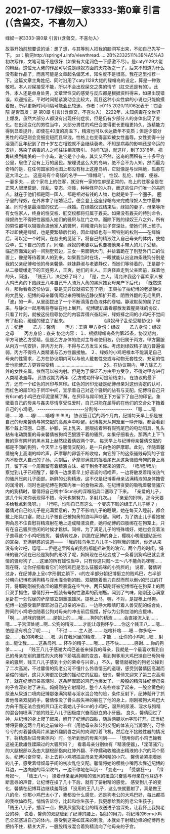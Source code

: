 # 2021-07-17绿奴一家3333-第0章 引言(（含兽交，不喜勿入）



绿奴一家3333-第0章 引言(（含兽交，不喜勿入）



故事开始前想要说的话：想了想，与其等别人把我的脑洞写出来，不如自己先写一下。 ps：脑洞http://spring4u.info/viewthread. ... 2B%2332511%3B%A5%A3 初次写作，文笔可能不是很好（如果有大佬润色一下感激不尽）。是caty1129大佬的粉丝，这位元大佬的作品可以说是绿奴方面的天花板之一了，后来不知道为什么没有新作品了，而且可能是文章起名偏艺术，知名度不是很高。我在这里推荐一下。这篇文章主角姓纪、同时沿用了caty1129大佬的绿帽岛的设定，算是一种致敬吧。本人对屎接受不能，所以不会出现屎交之类的情节（肛交还是有的）。此外，本人还是单身处男，文章里性交的感受与反应都是根据资料得来，如果出现错误，欢迎指正。平时时间鬆紧波动会比较大，而且这种小众性癖的小说也只能偷摸着敲，所以更新时间间隔可能会比较迷。
作者：c0115 2020/11/06发表于：四合院 是否首发：是
第0章 引言(（含兽交，不喜勿入） 2222年，未知病毒在全世界上爆发，虽然大部分人都没有出现任何症状，但是仍有少部分人的身体出现了变化。在出现变化的男性当中，大部分男性的鸡巴会变得更长更粗更持久，造精能力得到显着提升，即使在40度的高温下，精液也可以长达数年不变质；但是少部分男性的鸡巴则会变细变短而且早洩，性格上也变得喜欢被女性羞辱。女性变得十分淫蕩而且年纪到了四十岁左右相貌就不会继续衰老。不知是病毒的影响还是命运的安排，感染了病毒的人之间往往相互吸引。 时间飞逝，就这样，到了3316年，视角转换到南美的一个小岛，说它是个小岛，其实又不然，这岛的面积有三十多平方公里，居住了足有上万的居民。按理说这么大的岛屿，绝不会不为人知，然而最为奇特的是，在任何国家的地图上都没有标上这座岛屿，它就像是与世隔绝，孤悬在这大洋之上。 这座岛有个奇怪的名字——“绿帽岛”。 性奴、乱伦、绿帽、便器、一妻多夫……这个家岛上的住客，就没有一家的性癖是正常的，岛上的住客全是在正常人眼里荒诞、淫乱、变态、淫贱，种种怪异的人群，而这些住户们唯一的共同点，就在于他们都是同一国人，都是相对有钱的人物，也就是处于一个圈子。 圈子里的绿奴，在外界拿了结婚证后，便会登上这座绿帽岛来完成绿奴人生中最神圣、同时也是最淫糜的仪式——绿婚。在绿婚仪式结束后，绿奴的妻子、母亲等所有女性家人，终身的性交权、肛交权都将归属于姦夫。如果没有姦夫的特别命令，绿奴终生不得把性器插入她们的骚屄与肛门之中。而除下贱的绿奴王八之外，所有的男性都可以狠狠肏进他家人的骚屄，将精液内射进子宫深处，使她们怀上孩子。 不过即使是绿奴，也是要繁殖后代的，因此绿奴也有一项特别的权利——在绿婚后，可以定一个时间，在姦夫的见证下，将自己的精液注入自己母亲的体内，使她受孕，生下自己的孩子。同理，绿奴的老婆以后也要被他亲手带大的儿子受精。 临近西面海边的一间别墅旁边，三女一男面朝大门，并排着跪在了别墅外门口的位置上，像是等待着某人的到来。如果我当时在场，一眼就能认出这四条贱狗分别是我的父亲纪博和他的母亲馨倩、妹妹静淑与老婆静仪，而她们等待着的，正是那个从二楼缓缓走下的王姓男人，王爽，她们的主人。王爽径直走到父亲面前，踩着他的头，问道， 「贱王八，决定好了吗？」 「是，主人。请允许我这个喜欢家人被大鸡巴肏的下贱绿王八与自己千人骑万人肏的黑屄妓女母亲产下后代」 「既然这样，那你看看这份协议，要是无异议就把它签了吧」 王爽拍了拍纪博的老婆静仪的大屁股，纪博的母亲馨倩爬过来将嘴贴近静仪那扩开着、阴唇外翻的无毛黑屄，「波」的一声，从里面拔出了一个不断滴落白色液体的卷轴。静淑默契的爬了过来，与静仪一起用嘴将卷轴在地上展开。 纪博跪趴着看那散发着腥臭味的协议，只看了片刻，就被这份屈辱协定的内容弄得兴奋起来，绿奴裤之间的小鸡吧不觉间有了起色，缓缓的硬立了起来。 　　　　　　　　《绿奴母子乱伦受精协议》
甲方：纪博 　　乙方：馨倩 　　丙方：王爽
甲方身份：绿奴 　　乙方身份：绿奴之母 　　丙方身份：姦夫
协定内容：
１、根据绿帽岛条约第25条，协议期内，甲方可使乙方受精，但是乙方身体的绝对主导和使用权，仍归属于丙方。甲方需服从丙方一切安排，非丙方允许，不得与乙方发生关係。考虑到绿奴精子活力普遍偏弱，丙方不得将人类精液与乙方性器接触。
２、绿奴的小鸡吧根本不能满足自己母亲的性需求，乙方在协议期内可以与他人戴套性交或与动物无套性交。充足的性爱也能使乙方更容易受精 ………………………… 　　25、在协议期内，甲方除乙方外的女性亲属，依然可以被内射。但是为了保证乙方由甲方受孕，不得对甲方进行人类精液羞辱。 此协议期为两年（乙方成功怀孕可提前结束）。 在协议的最下方，还有一个红色的屄印与屌印。红色的屄印无疑是纪博母亲对这份协定的认可，而红色的屌印位于屄印中间，宣示着自己对这个骚屄的佔有与支配。纪博将自己只有6cm的小鸡巴在印泥里蘸了蘸，在屄印与屌印的正下方留下了自己的印记，象徵着自己的母亲与姦夫尽情享受性爱时，自己只能在屈辱的在他们的交合处下撸着自己的小鸡吧。 -----------------------分割线----------------- 「嗯…….嗯嗯…….嗯……唔!…….唔唔!!!!!!!!!!!」 协议签订后的两个月内，纪博每天早上都是被自己的母亲馨倩与狗交配的高潮声中吵醒。纪博每天从狗笼里一睁开眼，都会看到那个戴上项圈、口塞、护膝，夹上乳夹、屁眼插着带有假狗尾巴的电动阳具、乳头粘有电动跳蛋的母亲馨倩被狗鸡巴狠狠干着的骚屄。如果仔细看去，那两片上下飞舞的穿有阴环的黑木耳上赫然纹着倩奴两个字。  每天早上与纪博母亲馨倩交配的都是不同的狗狗，今天早上与馨倩交配的，是一只白色的萨摩耶。此刻，伴随着馨倩被肏上高潮的呻吟声，萨摩耶的卵袋不断收缩，向它胯下的这条骚贱母狗的子宫内不断送入自己的子孙。片刻后，萨摩耶满意的摇着尾巴从这条骚贱母狗的身上离开，留下来一个周围留有着精液白沫、被干到合不起来的骚穴。  「唔/唔/唔//」 察觉到儿子已经醒了，馨倩一边发着早上好语调的唔唔声，一边将散发着精液热气的骚屄压向儿子面部。新鲜的公狗精液，这不仅是纪博看母亲沾满精液的身体撸管的润滑剂，同时也是纪博在狗笼内唯一的食物来源。在纪博贪婪的吸吮着馨倩骚穴内的狗精时，馨倩将自己嘴中15cm长的深喉阳具口塞取了下来。 「亲爱的儿子，这几个月来你表现得不错，今天也努努力，多射几次。」 「亲爱的妈咪，那今天要多给我点刺激呀。」 「行吧，谁叫自已有这么一个变态下贱的绿王八儿子呢？」 馨倩对自己的儿子是充满爱意的，为了不影响儿子的睡眠，她在每天入睡前，都会戴上阳具口塞，防止儿子被自己被狗肏的浪叫声吵醒。同时，为了防止儿子看她被狗肏忍不住自慰将精液射在地上造成精液浪费，她将纪博的四肢绑在在狗笼上，只有在自己骚屄空闲的时候才鬆绑。同样，为了满足儿子的特殊嗜好，她也会变着法子羞辱这个小鸡吧贱货。 馨倩转过身，趴跪在纪博的身上，樱桃小嘴缓缓贴近他的耳朵，充满魅惑的说道—— 「我的贱乌龟王八儿子～妈咪我的骚屄，你还从来没有肏过吧，嘻嘻……但是这里所有的狗狗都能插进我的浪穴。两个月的时间，妈咪的骚穴现在已经是狗狗的形状了呢，妈妈现在已经变成了一条看到狗鸡巴就会发情的骚母狗了……这里的所有雄性当中，只有你这只贱～王～八不能肏妈咪喔……现在呀，让你仔细看看它们的狗鸡巴是怎么征服妈咪的小狗屄的」 说着，馨倩转过身，在纪博身上呈c字形倒立躺下，c的左半部分朝纪博挺立的贱鸡巴，右半部分朝向纪博布满狗精与淫水混合物的脸。双腿随着重力自然而然以倒v的形式的打开，将那刚刚被狗姦淫的骚屄暴露在空气中。两只脚刚好被纪博绑在在狗笼上的两只双手抓住。馨倩打开一瓶装有母狗性激素的药剂瓶。闻到了气味，刚刚还心满意足卧在一旁假寐的萨摩耶立刻重振雄风，提枪上马，喔，不对，是提枪上母狗。 纪博一边感受着萨摩耶对自己母亲的冲击，一边睁大眼睛盯着人兽交配的结合处，胯间的小鸡吧也随着公狗对母亲的冲击前后摇摆，好似为公狗加油的应援棒。 「啊…….妈咪的骚屄……是朝上的……哦……狗狗的精液………会直接流入到……嗯……子宫深处呢…啊…公狗的精液…….才能让母狗怀孕……你这个贱王八……嗯…怕是没有机会了呢……」 「不过………主人说………吃啥补啥……嗯….你多吃一些………我的狗老公……嗯…射在我屄里的精液……才能……让你的小鸡吧…嗯….射出…能让我………这条母狗……怀孕的精子……哦……还不快…………感谢……你的狗爹………」 「贱王八儿子感谢大鸡巴爸爸来操我的母亲，我就是一个最喜欢看到自己的母亲在别的雄性的大肉棒下娇喘高潮的变态，看到狗爹用大鸡巴操自已母狗母亲的骚屄，贱王八儿子感到十分的荣幸与兴奋。」 不久，馨倩就被她的狗老公操到了二次高潮，不过馨倩的狗老公可不懂什么怜香惜玉的道理，感受到馨倩因高潮而紧缩的骚屄，这只大狗更加快速的摇动它的屁股。很快，馨倩又迎来了第三次高潮了，就在纪博母亲高潮时，这条萨摩耶的鸡巴也爆发了，一股股的精液往纪博母亲的子宫深处射了进去。妈妈则在它射精时，整个人有些痉挛了起来，一股金黄色的尿液从尿道口喷向纪博那张满狗精与淫水混合物的脸，条件反射下，纪博鬆开了抓着他母亲双腿的手，馨倩像没了骨头般失神的躺在了他的身上，刚刚被狗大鸡巴大力肏干而无法合拢的屄口正对着她儿子6cm的小鸡吧，温热的尿液、淫水与狗精的混合物喷满了她的贱王八儿子因极度兴奋而挺立的小牙籤。
良久，馨倩回过了神，从纪博的身上爬了起来，解开了纪博的四肢，随后两腿以m字形打开。正当纪博将要像这两个月的之前做的一样（用他母亲和公狗交配的体液充当润滑剂，可怜兮兮的对着馨倩两片黑皱外翻阴唇之间的肉洞打着飞机，然后在不接触性器的情况下，将精液射进母亲体内）时，他听到他的母亲问到—— 「想用你的小鸡巴操我这被无数雄性蹂躏过的大骚屄吗？」 看着母亲分别纹有「精液便器」，「淫蕩骚穴」的大腿根部以及由大腿根部指向红肿外翻、不停蠕动收缩流出精液的小穴的两个箭头，纪博兴奋异常，扑上去将小鸡吧插进母亲充满狗精的小穴。 馨倩紧紧抱着她的儿子，感受着绿奴母子间的初次乱伦交配。馨倩将她的樱桃小嘴再次靠近纪博的耳边，一边向他的耳朵吹气，一边不停地在叫到-- 「变态～」 「受虐狂～」 「绿母奴～」 「贱王八～」 操着母亲灌满狗精的骚屄的扭曲兴奋感与母亲在他耳边不断羞辱的声音，让纪博在操了几十下后，就有了要射精的感觉。 感受到儿子的变化，馨倩在纪博耳边继续羞辱道 「没用的王八儿子，这么快就要射了，真是做王八的命。你那小鸡巴太小了，我都没什么感觉，还是狗老公的大鸡巴好，每此都插的我欲仙欲死，悄悄告诉你，比起和你生孩子，我更想给我的狗老公生孩子」     「贱王八儿子，插深一点，把我屄里狗老公的精液送进子宫深处，让我怀上我狗老公的种」 说着，馨倩的双腿缠到了纪博的腰上，狠狠的用力，将纪博的6cm小鸡巴全部塞进自己的体内。感受到这突如其来的刺激，本就处于射精边缘的纪博再也把持不住，精关大开，一股股精液混合着狗精流向了他母亲的子宫。



